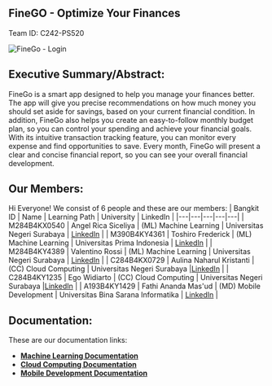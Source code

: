 ## FineGO - Optimize Your Finances

Team ID: C242-PS520

![FineGo - Login](https://github.com/user-attachments/assets/eff64d7d-2d06-4f5e-a5b2-1c65cea3833f)

## Executive Summary/Abstract:

FineGo is a smart app designed to help you manage your finances better. The app will give you precise recommendations on how much money you should set aside for savings, based on your current financial condition. In addition, FineGo also helps you create an easy-to-follow monthly budget plan, so you can control your spending and achieve your financial goals. With its intuitive transaction tracking feature, you can monitor every expense and find opportunities to save. Every month, FineGo will present a clear and concise financial report, so you can see your overall financial development.

## Our Members:

Hi Everyone! We consist of 6 people and these are our members:
| Bangkit ID | Name | Learning Path | University | LinkedIn |
|---|---|---|---|---|
| M284B4KX0540 | Angel Rica Siceliya | (ML) Machine Learning | Universitas Negeri Surabaya | [LinkedIn](https://www.linkedin.com/in/angelricasiceliya) |
| M390B4KY4361 | Toshiro Frederick | (ML) Machine Learning | Universitas Prima Indonesia | [LinkedIn](https://www.linkedin.com/in/toshiro-frederick) |
| M284B4KY4389 | Valentino Rossi | (ML) Machine Learning | Universitas Negeri Surabaya | [LinkedIn](www.linkedin.com/in/valentino-rossi-244371305) |
| C284B4KX0729 | Aulina Naharul Kristanti | (CC) Cloud Computing | Universitas Negeri Surabaya |[LinkedIn](https://www.linkedin.com/in/aulinanaharul) |
| C284B4KY1235 | Ego Widiarto | (CC) Cloud Computing | Universitas Negeri Surabaya |[LinkedIn](https://www.linkedin.com/in/ego-widiarto-4894a3230) |
| A193B4KY1429 | Fathi Ananda Mas'ud | (MD) Mobile Development | Universitas Bina Sarana Informatika | [LinkedIn](https://www.linkedin.com/in/fathi-ananda-mas-ud-263242220) |

## Documentation:

These are our documentation links:

* **[Machine Learning Documentation](https://github.com/FineGo-Team/Machine-Learning.git)**
* **[Cloud Computing Documentation](https://github.com/FineGo-Team/Cloud-Computing.git)**
* **[Mobile Development Documentation](https://github.com/FineGo-Team/Mobile-Development.git)**
